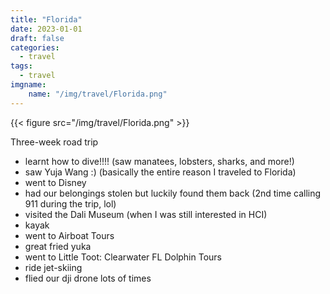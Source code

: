 ```yaml
---
title: "Florida"
date: 2023-01-01
draft: false
categories:
  - travel
tags:
  - travel 
imgname:
    name: "/img/travel/Florida.png"
---
```

{{< figure src="/img/travel/Florida.png" >}}

Three-week road trip

- learnt how to dive!!!! (saw manatees, lobsters, sharks, and more!)
- saw Yuja Wang :) (basically the entire reason I traveled to Florida)
- went to Disney
- had our belongings stolen but luckily found them back (2nd time calling 911 during the trip, lol)
- visited the Dali Museum (when I was still interested in HCI)
- kayak
- went to Airboat Tours
- great fried yuka
- went to Little Toot: Clearwater FL Dolphin Tours
- ride jet-skiing 
- flied our dji drone lots of times